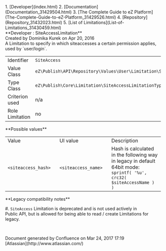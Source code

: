 <div id="page">
<div id="main" class="aui-page-panel">
<div id="main-header">
<div id="breadcrumb-section">
1.  [Developer](index.html)
2.  [Documentation](Documentation_31429504.html)
3.  [The Complete Guide to eZ Platform](The-Complete-Guide-to-eZ-Platform_31429526.html)
4.  [Repository](Repository_31432023.html)
5.  [List of Limitations](List-of-Limitations_31430459.html)

</div>
**Developer : SiteAccessLimitation**

</div>
<div id="content" class="view">
<div class="page-metadata">
Created by Dominika Kurek on Apr 20, 2016

</div>
<div id="main-content" class="wiki-content group">
A Limitation to specify in which siteaccesses a certain permission applies, used by `user/login`.

<div class="table-wrap">
<table>
<colgroup>
<col width="20%" />
<col width="79%" />
</colgroup>
<tbody>
<tr class="odd">
<td align="left">Identifier</td>
<td align="left"><code>SiteAccess</code></td>
</tr>
<tr class="even">
<td align="left">Value Class</td>
<td align="left"><code>eZ\Publish\API\Repository\Values\User\Limitation\SiteAccessLimitation</code></td>
</tr>
<tr class="odd">
<td align="left">Type Class</td>
<td align="left"><code>eZ\Publish\Core\Limitation\SiteAccessLimitationType</code></td>
</tr>
<tr class="even">
<td align="left">Criterion used</td>
<td align="left">n/a</td>
</tr>
<tr class="odd">
<td align="left">Role Limitation</td>
<td align="left">no</td>
</tr>
</tbody>
</table>

</div>
**Possible values**

<div class="table-wrap">
<table>
<colgroup>
<col width="33%" />
<col width="33%" />
<col width="33%" />
</colgroup>
<tbody>
<tr class="odd">
<td align="left">Value</td>
<td align="left">UI value</td>
<td align="left">Description</td>
</tr>
<tr class="even">
<td align="left"><code>&lt;siteaccess_hash&gt;</code></td>
<td align="left"><code>&lt;siteaccess_name&gt;</code></td>
<td align="left">Hash is calculated in the following way in legacy in default 64bit mode: <code>sprintf( '%u', crc32( $siteAccessName ) )</code></td>
</tr>
</tbody>
</table>

</div>
**Legacy compatibility notes**

\#. `SiteAccess` Limitation is deprecated and is not used actively in  
Public API, but is allowed for being able to read / create Limitations for legacy.

 

</div>
</div>
</div>
<div id="footer" role="contentinfo">
<div class="section footer-body">
Document generated by Confluence on Mar 24, 2017 17:19

<div id="footer-logo">
[Atlassian](http://www.atlassian.com/)

</div>
</div>
</div>
</div>

